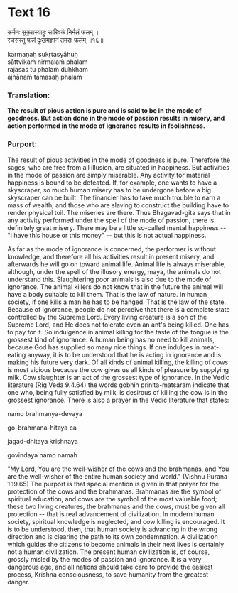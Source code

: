 # Text 16

कर्मणः सुकृतस्याहुः सात्त्विकं निर्मलं फलम् ।  
रजसस्तु फलं दुःखमज्ञानं तमसः फलम् ॥१६॥

karmaṇaḥ sukṛtasyāhuḥ  
sāttvikaḿ nirmalaḿ phalam  
rajasas tu phalaḿ duḥkham  
ajñānaḿ tamasaḥ phalam



### Translation:

**The result of pious action is pure and is said to be in the mode of goodness. But action done in the mode of passion results in misery, and action performed in the mode of ignorance results in foolishness.**

### Purport:

The result of pious activities in the mode of goodness is pure. Therefore the sages, who are free from all illusion, are situated in happiness. But activities in the mode of passion are simply miserable. Any activity for material happiness is bound to be defeated. If, for example, one wants to have a skyscraper, so much human misery has to be undergone before a big skyscraper can be built. The financier has to take much trouble to earn a mass of wealth, and those who are slaving to construct the building have to render physical toil. The miseries are there. Thus Bhagavad-gita says that in any activity performed under the spell of the mode of passion, there is definitely great misery. There may be a little so-called mental happiness -- "I have this house or this money" -- but this is not actual happiness.

As far as the mode of ignorance is concerned, the performer is without knowledge, and therefore all his activities result in present misery, and afterwards he will go on toward animal life. Animal life is always miserable, although, under the spell of the illusory energy, maya, the animals do not understand this. Slaughtering poor animals is also due to the mode of ignorance. The animal killers do not know that in the future the animal will have a body suitable to kill them. That is the law of nature. In human society, if one kills a man he has to be hanged. That is the law of the state. Because of ignorance, people do not perceive that there is a complete state controlled by the Supreme Lord. Every living creature is a son of the Supreme Lord, and He does not tolerate even an ant's being killed. One has to pay for it. So indulgence in animal killing for the taste of the tongue is the grossest kind of ignorance. A human being has no need to kill animals, because God has supplied so many nice things. If one indulges in meat-eating anyway, it is to be understood that he is acting in ignorance and is making his future very dark. Of all kinds of animal killing, the killing of cows is most vicious because the cow gives us all kinds of pleasure by supplying milk. Cow slaughter is an act of the grossest type of ignorance. In the Vedic literature (Rig Veda 9.4.64) the words gobhih prinita-matsaram indicate that one who, being fully satisfied by milk, is desirous of killing the cow is in the grossest ignorance. There is also a prayer in the Vedic literature that states:

namo brahmanya-devaya

go-brahmana-hitaya ca

jagad-dhitaya krishnaya

govindaya namo namah

"My Lord, You are the well-wisher of the cows and the brahmanas, and You are the well-wisher of the entire human society and world." (Vishnu Purana 1.19.65) The purport is that special mention is given in that prayer for the protection of the cows and the brahmanas. Brahmanas are the symbol of spiritual education, and cows are the symbol of the most valuable food; these two living creatures, the brahmanas and the cows, must be given all protection -- that is real advancement of civilization. In modern human society, spiritual knowledge is neglected, and cow killing is encouraged. It is to be understood, then, that human society is advancing in the wrong direction and is clearing the path to its own condemnation. A civilization which guides the citizens to become animals in their next lives is certainly not a human civilization. The present human civilization is, of course, grossly misled by the modes of passion and ignorance. It is a very dangerous age, and all nations should take care to provide the easiest process, Krishna consciousness, to save humanity from the greatest danger.